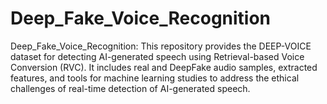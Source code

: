# Deep_Fake_Voice_Recognition
Deep_Fake_Voice_Recognition: This repository provides the DEEP-VOICE dataset for detecting AI-generated speech using Retrieval-based Voice Conversion (RVC). It includes real and DeepFake audio samples, extracted features, and tools for machine learning studies to address the ethical challenges of real-time detection of AI-generated speech.
